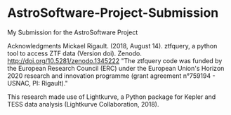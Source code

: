 # AstroSoftware-Project-Submission
My Submission for the AstroSoftware Project


Acknowledgments
Mickael Rigault. (2018, August 14). ztfquery, a python tool to access ZTF data (Version doi). 
Zenodo. http://doi.org/10.5281/zenodo.1345222
"The ztfquery code was funded by the European Research Council (ERC) under the European Union's Horizon 2020 research and innovation programme (grant agreement n°759194 - USNAC, PI: Rigault)."

This research made use of Lightkurve, a Python package for Kepler and TESS data analysis (Lightkurve Collaboration, 2018).

